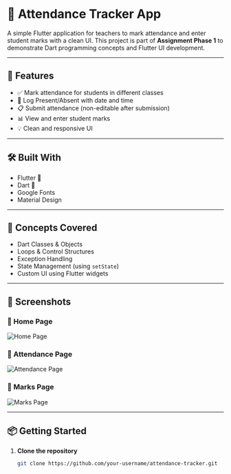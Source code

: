 # 📘 Attendance Tracker App

A simple Flutter application for teachers to mark attendance and enter student marks with a clean UI. This project is part of **Assignment Phase 1** to demonstrate Dart programming concepts and Flutter UI development.

---

## 🚀 Features

- ✅ Mark attendance for students in different classes
- 📝 Log Present/Absent with date and time
- 📋 Submit attendance (non-editable after submission)
- 📊 View and enter student marks
- 💡 Clean and responsive UI

---

## 🛠️ Built With

- Flutter 💙
- Dart 🧠
- Google Fonts
- Material Design

---

## 🎯 Concepts Covered

- Dart Classes & Objects
- Loops & Control Structures
- Exception Handling
- State Management (using `setState`)
- Custom UI using Flutter widgets

---

## 📸 Screenshots

### 🔹 Home Page
![Home Page](assets/screenshots/home.png)

### 🔹 Attendance Page
![Attendance Page](assets/screenshots/attendance.png)

### 🔹 Marks Page
![Marks Page](assets/screenshots/marks.png)

---

## 📦 Getting Started

1. **Clone the repository**
   ```bash
   git clone https://github.com/your-username/attendance-tracker.git

